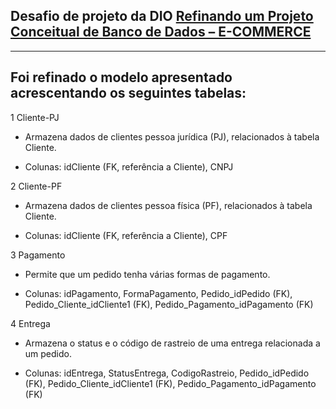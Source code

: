 ## Desafio de projeto da DIO [Refinando um Projeto Conceitual de Banco de Dados – E-COMMERCE](https://web.dio.me/lab/refinando-um-projeto-conceitual-de-banco-de-dados-e-commerce/learning/0491dff0-c197-421f-af79-daa4933dfa38?back=/track/coding-future-suzano-analise-dados)

---

## Foi refinado o modelo apresentado acrescentando os seguintes tabelas:
1 Cliente-PJ
* Armazena dados de clientes pessoa jurídica (PJ), relacionados à tabela Cliente.

* Colunas: idCliente (FK, referência a Cliente), CNPJ

2 Cliente-PF
* Armazena dados de clientes pessoa física (PF), relacionados à tabela Cliente.

* Colunas: idCliente (FK, referência a Cliente), CPF

3 Pagamento
* Permite que um pedido tenha várias formas de pagamento.

* Colunas: idPagamento, FormaPagamento, Pedido_idPedido (FK), Pedido_Cliente_idCliente1 (FK), Pedido_Pagamento_idPagamento (FK)

4 Entrega
*  Armazena o status e o código de rastreio de uma entrega relacionada a um pedido.

* Colunas: idEntrega, StatusEntrega, CodigoRastreio, Pedido_idPedido (FK), Pedido_Cliente_idCliente1 (FK), Pedido_Pagamento_idPagamento (FK)
  
